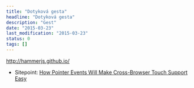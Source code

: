 ```yaml
---
title: "Dotyková gesta"
headline: "Dotyková gesta"
description: "Gest"
date: "2015-03-23"
last_modification: "2015-03-23"
status: 0
tags: []
---
```


http://hammerjs.github.io/

- Sitepoint: [How Pointer Events Will Make Cross-Browser Touch Support Easy](http://www.sitepoint.com/pointer-events-will-make-cross-browsers-touch-support-easy/)